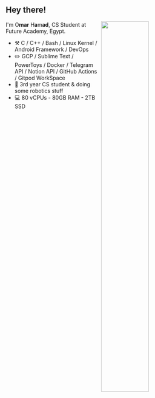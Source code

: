 ## Hey there!

[<img align="right" width="50%" src="https://media.giphy.com/media/836HiJc7pgzy8iNXCn/giphy.gif">](https://media.giphy.com/media/836HiJc7pgzy8iNXCn/giphy.gif)

I'm O**mar** H**a**m**ad**, CS Student at Future Academy, Egypt.

-   :hammer_and_pick: C / C++ / Bash / Linux Kernel / Android Framework / DevOps
-   :pencil2: GCP / Sublime Text / PowerToys / Docker / Telegram API / Notion API / GitHub Actions / Gitpod WorkSpace
-   :seedling: 3rd year CS student & doing some robotics stuff
-   :computer: 80 vCPUs - 80GB RAM - 2TB SSD
